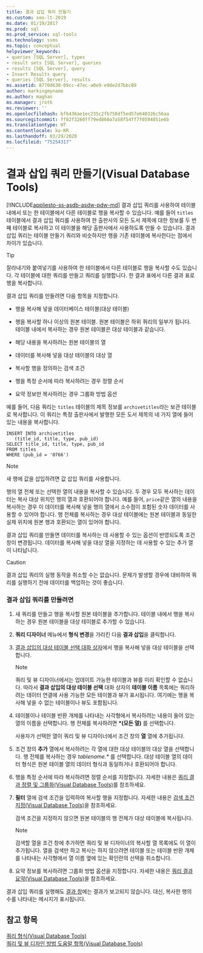 ```yaml
---
title: 결과 삽입 쿼리 만들기
ms.custom: seo-lt-2019
ms.date: 01/19/2017
ms.prod: sql
ms.prod_service: sql-tools
ms.technology: ssms
ms.topic: conceptual
helpviewer_keywords:
- queries [SQL Server], types
- result sets [SQL Server], queries
- results [SQL Server], query
- Insert Results query
- queries [SQL Server], results
ms.assetid: 8770d630-09cc-47ec-a0e9-e9de2d7bbc89
author: markingmyname
ms.author: maghan
ms.manager: jroth
ms.reviewer: ''
ms.openlocfilehash: bf6436ae1ec235c2fb750df5ed57e640326c56aa
ms.sourcegitcommit: ff82f3260ff79ed860a7a58f54ff7f0594851e6b
ms.translationtype: HT
ms.contentlocale: ko-KR
ms.lasthandoff: 03/29/2020
ms.locfileid: "75254317"
---
```

# <a name="create-insert-results-queries-visual-database-tools"></a>결과 삽입 쿼리 만들기(Visual Database Tools)
[!INCLUDE[appliesto-ss-asdb-asdw-pdw-md](../../includes/appliesto-ss-asdb-asdw-pdw-md.md)]
결과 삽입 쿼리를 사용하여 테이블 내에서 또는 한 테이블에서 다른 테이블로 행을 복사할 수 있습니다. 예를 들어 `titles` 테이블에서 결과 삽입 쿼리를 사용하여 한 출판사의 모든 도서 제목에 대한 정보를 두 번째 테이블로 복사하고 이 테이블을 해당 출판사에서 사용하도록 만들 수 있습니다. 결과 삽입 쿼리는 테이블 만들기 쿼리와 비슷하지만 행을 기존 테이블에 복사한다는 점에서 차이가 있습니다.  
  
> [!TIP]  
> 잘라내기와 붙여넣기를 사용하여 한 테이블에서 다른 테이블로 행을 복사할 수도 있습니다. 각 테이블에 대한 쿼리를 만들고 쿼리를 실행합니다. 한 결과 표에서 다른 결과 표로 행을 복사합니다.  
  
결과 삽입 쿼리를 만들려면 다음 항목을 지정합니다.  
  
-   행을 복사해 넣을 데이터베이스 테이블(대상 테이블)  
  
-   행을 복사할 하나 이상의 원본 테이블. 원본 테이블은 하위 쿼리의 일부가 됩니다. 테이블 내에서 복사하는 경우 원본 테이블은 대상 테이블과 같습니다.  
  
-   해당 내용을 복사하려는 원본 테이블의 열  
  
-   데이터를 복사해 넣을 대상 테이블의 대상 열  
  
-   복사할 행을 정의하는 검색 조건  
  
-   행을 특정 순서에 따라 복사하려는 경우 정렬 순서  
  
-   요약 정보만 복사하려는 경우 그룹화 방법 옵션  
  
예를 들어, 다음 쿼리는 `titles` 테이블의 제목 정보를 `archivetitles`라는 보관 테이블로 복사합니다. 이 쿼리는 특정 출판사에서 발행한 모든 도서 제목의 네 가지 열에 들어 있는 내용을 복사합니다.  
  
```  
INSERT INTO archivetitles   
   (title_id, title, type, pub_id)  
SELECT title_id, title, type, pub_id  
FROM titles  
WHERE (pub_id = '0766')  
```  
  
> [!NOTE]  
> 새 행에 값을 삽입하려면 값 삽입 쿼리를 사용합니다.  
  
행의 열 전체 또는 선택한 열의 내용을 복사할 수 있습니다. 두 경우 모두 복사하는 데이터는 복사 대상 위치인 행의 열과 호환되어야 합니다. 예를 들어, `price`같은 열의 내용을 복사하는 경우 이 데이터를 복사해 넣을 행의 열에서 소수점이 포함된 숫자 데이터를 사용할 수 있어야 합니다. 행 전체를 복사하는 경우 대상 테이블에는 원본 테이블과 동일한 실제 위치에 원본 행과 호환되는 열이 있어야 합니다.  
  
결과 삽입 쿼리를 만들면 데이터를 복사하는 데 사용할 수 있는 옵션이 반영되도록 조건 창이 변경됩니다. 데이터를 복사해 넣을 대상 열을 지정하는 데 사용할 수 있는 추가 열이 나타납니다.  
  
> [!CAUTION]  
> 결과 삽입 쿼리의 실행 동작을 취소할 수는 없습니다. 문제가 발생할 경우에 대비하여 쿼리를 실행하기 전에 데이터를 백업하는 것이 좋습니다.  
  
### <a name="to-create-an-insert-results-query"></a>결과 삽입 쿼리를 만들려면  
  
1.  새 쿼리를 만들고 행을 복사할 원본 테이블을 추가합니다. 테이블 내에서 행을 복사하는 경우 원본 테이블을 대상 테이블로 추가할 수 있습니다.  
  
2.  **쿼리 디자이너** 메뉴에서 **형식 변경**을 가리킨 다음 **결과 삽입**을 클릭합니다.  
  
3.  [결과 삽입의 대상 테이블 선택 대화 상자](../../ssms/visual-db-tools/choose-target-table-for-insert-results-dialog-box-visual-database-tools.md)에서 행을 복사해 넣을 대상 테이블을 선택합니다.  
  
    > [!NOTE]  
    > 쿼리 및 뷰 디자이너에서는 업데이트 가능한 테이블과 뷰를 미리 확인할 수 없습니다. 따라서 **결과 삽입의 대상 테이블 선택** 대화 상자의 **테이블 이름** 목록에는 쿼리하려는 데이터 연결에 사용 가능한 모든 테이블과 뷰가 표시됩니다. 여기에는 행을 복사해 넣을 수 없는 테이블이나 뷰도 포함됩니다.  
  
4.  테이블이나 테이블 반환 개체를 나타내는 사각형에서 복사하려는 내용이 들어 있는 열의 이름을 선택합니다. 행 전체를 복사하려면 **&#42;(모든 열)** 를 선택합니다.  
  
    사용자가 선택한 열이 쿼리 및 뷰 디자이너에서 조건 창의 **열** 열에 추가됩니다.  
  
5.  조건 창의 **추가** 열에서 복사하려는 각 열에 대한 대상 테이블의 대상 열을 선택합니다. 행 전체를 복사하는 경우 *tablename.&#42;* 를 선택합니다. 대상 테이블 열의 데이터 형식은 원본 테이블 열의 데이터 형식과 동일하거나 호환되어야 합니다.  
  
6.  행을 특정 순서에 따라 복사하려면 정렬 순서를 지정합니다. 자세한 내용은 [쿼리 결과 정렬 및 그룹화&#40;Visual Database Tools&#41;](../../ssms/visual-db-tools/sort-and-group-query-results-visual-database-tools.md)를 참조하세요.  
  
7.  **필터** 열에 검색 조건을 입력하여 복사할 행을 지정합니다. 자세한 내용은 [검색 조건 지정&#40;Visual Database Tools&#41;](../../ssms/visual-db-tools/specify-search-criteria-visual-database-tools.md)을 참조하세요.  
  
    검색 조건을 지정하지 않으면 원본 테이블의 행 전체가 대상 테이블에 복사됩니다.  
  
    > [!NOTE]  
    > 검색할 열을 조건 창에 추가하면 쿼리 및 뷰 디자이너의 복사할 열 목록에도 이 열이 추가됩니다. 열을 검색만 하고 복사는 하지 않으려면 테이블 또는 테이블 반환 개체를 나타내는 사각형에서 열 이름 옆에 있는 확인란의 선택을 취소합니다.  
  
8.  요약 정보를 복사하려면 그룹화 방법 옵션을 지정합니다. 자세한 내용은 [쿼리 결과 요약&#40;Visual Database Tools&#41;](../../ssms/visual-db-tools/summarize-query-results-visual-database-tools.md)을 참조하세요.  
  
결과 삽입 쿼리를 실행해도 [결과 창](../../ssms/visual-db-tools/results-pane-visual-database-tools.md)에는 결과가 보고되지 않습니다. 대신, 복사한 행의 수를 나타내는 메시지가 표시됩니다.  
  
## <a name="see-also"></a>참고 항목  
[쿼리 형식&#40;Visual Database Tools&#41;](../../ssms/visual-db-tools/types-of-queries-visual-database-tools.md)  
[쿼리 및 뷰 디자인 방법 도움말 항목&#40;Visual Database Tools&#41;](../../ssms/visual-db-tools/design-queries-and-views-how-to-topics-visual-database-tools.md)  
  
